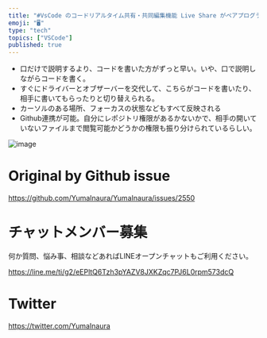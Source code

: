 ```yaml
---
title: "#VsCode のコードリアルタイム共有・共同編集機能 Live Share がペアプログラミングに役立ちすぎて怖い"
emoji: "🖥"
type: "tech"
topics: ["VSCode"]
published: true
---
```


- 口だけで説明するより、コードを書いた方がずっと早い。いや、口で説明しながらコードを書く。
- すぐにドライバーとオブザーバーを交代して、こちらがコードを書いたり、相手に書いてもらったりと切り替えられる。
- カーソルのある場所、フォーカスの状態などもすべて反映される
- Github連携が可能。自分にレポジトリ権限があるかないかで、相手の開いていないファイルまで閲覧可能かどうかの権限も振り分けられているらしい。


![image](https://user-images.githubusercontent.com/13635059/66111381-b788d880-e603-11e9-978d-e323cec30ed0.png)


# Original by Github issue

https://github.com/YumaInaura/YumaInaura/issues/2550








<!-- Update From Qiita API -->

# チャットメンバー募集


何か質問、悩み事、相談などあればLINEオープンチャットもご利用ください。

https://line.me/ti/g2/eEPltQ6Tzh3pYAZV8JXKZqc7PJ6L0rpm573dcQ





# Twitter


https://twitter.com/YumaInaura


<!-- Update From Qiita API -->


